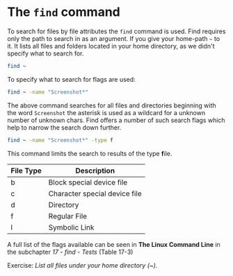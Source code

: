 # The `find` command

To search for files by file attributes the `find` command is used.
Find requires only the path to search in as an argument. If you give your home-path `~` to it. It lists all files and folders located in your home directory, as we didn't specify what to search for.
``` bash
find ~
```

To specify what to search for flags are used: 

``` bash
find ~ -name "Screenshot*"
```
The above command searches for all files and directories beginning with the word `Screenshot` the asterisk is used as a wildcard for a unknown number of unknown chars.
Find offers a number of such search flags which help to narrow the search down further.

``` bash
find ~ -name "Screenshot*" -type f 
```
This command limits the search to results of the type **f**ile.

| File Type | Description                   |
|---        | ---                           |
|b          |Block special device file      |
|c          |Character special device file  |
|d          |Directory                      |
|f          |Regular File                   |
|l          |Symbolic Link                  |

A full list of the flags available can be seen in **The Linux Command Line** in the subchapter *17 - find - Tests*  (Table 17-3)

Exercise:
*List all files under your home directory (~).*






